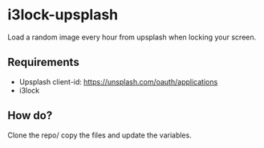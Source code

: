 # i3lock-upsplash
Load a random image every hour from upsplash when locking your screen.

## Requirements
- Upsplash client-id: https://unsplash.com/oauth/applications
- i3lock

## How do?
Clone the repo/ copy the files and update the variables.
